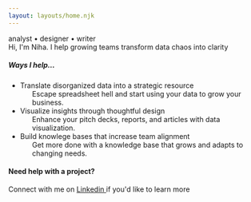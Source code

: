```yaml
---
layout: layouts/home.njk
---
```



<div class="wrapper">
<div class="title">
    <div class="intro-text">analyst &#x2022; designer &#x2022; writer<div>
    <!-- <div class="intro-description">I help growing teams transform data  <span class="highlight"> chaos </span> into <span style="text-decoration: underline  #78d5e3 6px; text-decoration-skip-ink: none;">clarity</span>.
    </div>  -->
    <div class="intro-description">Hi, I'm Niha. I help <span style="highlight" > growing teams </span>  transform data chaos into clarity</div>
</div>

<div class="service-list">
<h5>Ways I help...</h5>
<ul class="no-bullet">
 <li>Translate disorganized data into a strategic resource
    <ul>
     Escape spreadsheet hell and start using your data to grow your business.
    </ul>
</li> 
<li>Visualize insights through thoughtful design
 <ul>
  Enhance your pitch decks, reports, and articles with data visualization. 
 </ul>
 </li>
<li>Build knowlege bases that increase team alignment
    <ul>
    Get more done with a knowledge base that grows and adapts to changing needs.
    </ul>
</li>
</ul>
</div>
<div class="connect">
<h4>Need help with a project?</h4>
Connect with me on <a href="https://www.linkedin.com/in/niha-pereira/" target="_blank" rel="noopener noreferrer">Linkedin </a> if you'd like to learn more
</div>
</div>